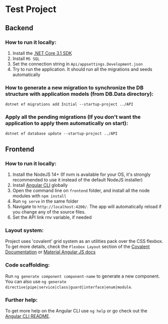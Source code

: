 # Test Project

## Backend

### How to run it locally:
1) Install the [.NET Core 3.1 SDK](https://dotnet.microsoft.com/download/dotnet-core/3.1)
2) Install `MS SQL`
3) Set  the connection string in `Api/appsettings.Development.json`
4) Try to run the application. It should run all the migrations and seeds automatically

### How to generate a new migration to synchronize the DB structure with application models (from DB.Data directory):
`dotnet ef migrations add Initial --startup-project ../API`
### Apply all the pending migrations (If you don't want the application to apply them automatically on start):
`dotnet ef database update --startup-project ../API`

## Frontend

### How to run it locally:
1) Install the NodeJS 14+ (If nvm is available for your OS, it's strongly recommended to use it instead of the default NodeJS installer)
2) Install [Angular CLI](https://cli.angular.io/) globally
3) Open the command line on `frontend` folder, and install all the node modules with `npm install`
4) Run `ng serve` in the same folder
5) Navigate to `http://localhost:4200/`. The app will automatically reload if you change any of the source files.
6) Set the API link rnv variable, if needed

### Layout system:

Project uses 'covalent' grid system as an utilities pack over the CSS flexbox. 
To get more details, check the `Flexbox Layout` section of the [Covalent Documentation](https://teradata.github.io/covalent/v2/#/layouts) or [Material Angular JS docs](https://material.angularjs.org/latest/layout/introduction)

### Code scaffolding:

Run `ng generate component component-name` to generate a new component. You can also use `ng generate directive|pipe|service|class|guard|interface|enum|module`.

### Further help:

To get more help on the Angular CLI use `ng help` or go check out the [Angular CLI README](https://github.com/angular/angular-cli/blob/master/README.md).
